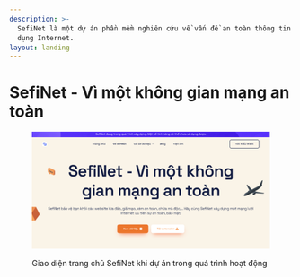 ```yaml
---
description: >-
  SefiNet là một dự án phần mềm nghiên cứu về vấn đề an toàn thông tin khi sử
  dụng Internet.
layout: landing
---
```


# SefiNet - Vì một không gian mạng an toàn

<figure><img src=".gitbook/assets/image (1).png" alt=""><figcaption><p>Giao diện trang chủ SefiNet khi dự án trong quá trình hoạt động</p></figcaption></figure>

